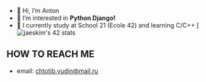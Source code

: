 - 👋 Hi, I’m Anton
- 👀 I’m interested in **Python Django!**
- 🌱 I currently study at School 21 (Ecole 42) and learning C/C++
[![jaeskim's 42 stats](https://badge42.herokuapp.com/api/stats/ikael)

## HOW TO REACH ME
- email: chtotib.yudin@mail.ru

<!---
ikael21/ikael21 is a ✨ special ✨ repository because its `README.md` (this file) appears on your GitHub profile.
You can click the Preview link to take a look at your changes.
--->

